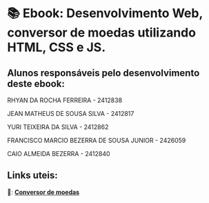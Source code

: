 # :books: Ebook: Desenvolvimento Web, conversor de moedas utilizando HTML, CSS e JS.

## Alunos responsáveis pelo desenvolvimento deste ebook:
RHYAN DA ROCHA FERREIRA - 2412838

JEAN MATHEUS DE SOUSA SILVA - 2412817

YURI TEIXEIRA DA SILVA - 2412862

FRANCISCO MARCIO BEZERRA DE SOUSA JUNIOR - 2426059

CAIO ALMEIDA BEZERRA - 2412840

## Links uteis:
🥇: **[Conversor de moedas](https://conversor-de-moedas-iota.vercel.app/)**
